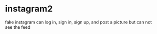 # instagram2
fake instagram
can log in, sign in, sign up, and post a picture but can not see the feed
